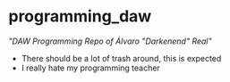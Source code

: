 # programming_daw
*"DAW Programming Repo of Álvaro "Darkenend" Real"*

* There should be a lot of trash around, this is expected
* I really hate my programming teacher
